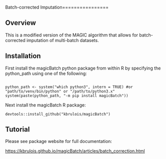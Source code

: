 Batch-corrected Imputation================

## Overview

This is a modified version of the MAGIC algorithm that allows for batch-corrected imputation of multi-batch datasets.

## Installation

First install the magicBatch python package from within R by specifying the python_path using one of the following:

```{r, eval=FALSE, message=FALSE, warning=FALSE, results = 'hide'}

python_path <- system("which python3", intern = TRUE) #or "path/to/venv/bin/python" or "/path/to/python3.x"
system(paste(python_path, "-m pip install magicBatch"))
```

Next install the magicBatch R package:

```{r, eval=FALSE, message=FALSE, warning=FALSE, results = 'hide'}
devtools::install_github("kbrulois/magicBatch")

```

## Tutorial

Please see package website for full documentation:

https://kbrulois.github.io/magicBatch/articles/batch_correction.html

